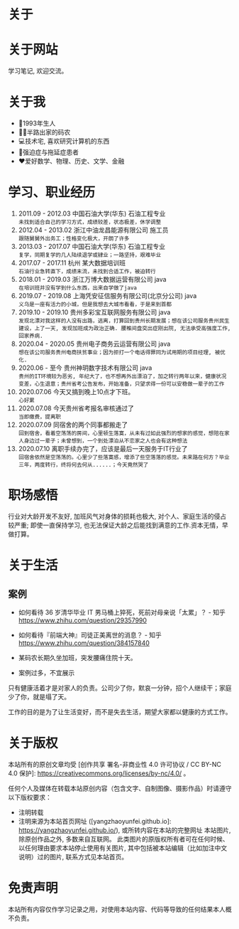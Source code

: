 # 关于


# 关于网站

学习笔记, 欢迎交流。

# 关于我

* 🎂1993年生人
* 👨‍💻半路出家的码农
* 💻技术宅, 喜欢研究计算机的东西
* 🤪强迫症与拖延症患者
* ❤️爱好数学、物理、历史、文学、金融

# 学习、职业经历

1. 2011.09 - 2012.03 中国石油大学(华东) 石油工程专业  
```未找到适合自己的学习方式，成绩较差，状态极差，休学调整```
1. 2012.04 - 2013.02 浙江中油龙昌能源有限公司 施工员  
```跟随舅舅外出务工；性格变化极大，开朗了许多```
1. 2013.03 - 2017.07 中国石油大学(华东) 石油工程专业  
```复学，同期复学的几人陆续退学或肄业；一路坚持，艰难毕业```
1. 2017.07 - 2017.11 杭州 某大数据培训班  
```石油行业急转直下，成绩末流，未找到合适工作，被迫转行```
1. 2018.01 - 2019.03 浙江万博大数据运营有限公司 java  
```在培训班并没有学到什么东西，出来自学做了java```
1. 2019.07 - 2019.08 上海凭安征信服务有限公司(北京分公司) java  
```义乌是一座有活力的小城，但是我想去大城市看看，于是来到首都```
1. 2019.10 - 2019.10 贵州多彩宝互联网服务有限公司 java  
```发现北漂对我这样的人没有出路，逃离，打算回到贵州长期发展；想在该公司服务贵州民生建设，上了一天, 发现加班成为政治正确. 腰椎间盘突出症刚出院, 无法承受高强度工作, 回家养病.```
1. 2020.04 - 2020.05 贵州电子商务云运营有限公司 java  
```想在该公司服务贵州电商扶贫事业；因为拒打一个电话得罪同为试用期的项目经理, 被优化.```
1. 2020.06 - 至今 贵州神玥数字技术有限公司 java  
```贵州的IT环境较为恶劣, 年纪大了，也不想再外出漂泊了，加之转行两年以来，健康状况变差，心生退意；贵州省考公告发布，开始准备，只望求得一份可以安稳做一辈子的工作```
1. 2020.07.06 今天又搞到晚上10点才下班。  
```心好累```
1. 2020.07.08 今天贵州省考报名审核通过了  
```当即缴费，提离职```
1. 2020.07.09 同宿舍的两个同事都搬走了  
```回到宿舍，看着空荡荡的房间，心里顿生落寞，从未有过如此强烈的想家的感觉，想陪在家人身边过一辈子；未曾想到，一个到处漂泊从不恋家之人也会有这种想法```
1. 2020.07.10 离职手续办完了，应该是最后一天服务于IT行业了  
```回宿舍依然是空荡荡的。心里少了些落寞感，增添了些空落落的感觉。未来路在何方？毕业三年，两度转行，终将何去何从......；今天竟然哭了```

# 职场感悟
行业对大龄开发不友好, 加班风气对身体的损耗也极大, 对个人、家庭生活的侵占较严重; 即使一直保持学习, 也无法保证大龄之后能找到满意的工作.资本无情，早做打算。

# 关于生活

## 案例

* 如何看待 36 岁清华毕业 IT 男马桶上猝死，死前对母亲说「太累」？ - 知乎
  https://www.zhihu.com/question/29357990
  
* 如何看待『前端大神』司徒正美离世的消息？ - 知乎
  https://www.zhihu.com/question/384157840
  
* 某码农长期久坐加班，突发腰痛住院十天。

* 案例过多，不宜展示

只有健康活着才是对家人的负责。公司少了你，默哀一分钟，招个人继续干；家庭少了你，就是塌了天。

工作的目的是为了让生活变好，而不是失去生活，期望大家都以健康的方式工作。

# 关于版权

本站所有的原创文章均受 [创作共享 署名-非商业性 4.0 许可协议 / CC BY-NC 4.0 保护]: https://creativecommons.org/licenses/by-nc/4.0/ 。

任何个人及媒体在转载本站原创内容（包含文字、自制图像、摄影作品）时请遵守以下版权要求：

* 注明转载
* 注明来源为本站首页网址 ([yangzhaoyunfei.github.io]: https://yangzhaoyunfei.github.io/), 或所转内容在本站的完整网址
本站图片, 除原创作品之外, 多数来自互联网。 此类图片的原版权所有者可在任何时候、以任何理由要求本站停止使用有关图片, 其中包括被本站编辑（比如加注中文说明）过的图片,  联系方式见本站首页。

# 免责声明

本站所有内容仅作学习记录之用，对使用本站内容、代码等导致的任何结果本人概不负责。
